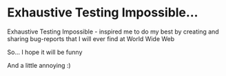 # Exhaustive Testing Impossible...
Exhaustive Testing Impossible - inspired me to do my best by creating and sharing bug-reports that I will ever find at World Wide Web

So... I hope it will be funny

And a little annoying :)
